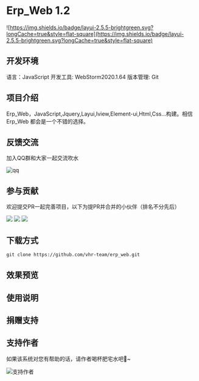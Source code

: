 # Erp_Web 1.2

![https://img.shields.io/badge/layui-2.5.5-brightgreen.svg?longCache=true&style=flat-square](https://img.shields.io/badge/layui-2.5.5-brightgreen.svg?longCache=true&style=flat-square)

## 开发环境

语言：JavaScript
开发工具: WebStorm2020.1.64
版本管理: Git

## 项目介绍

Erp_Web，JavaScript,Jquery,Layui,Iview,Element-ui,Html,Css...构建。相信 Erp_Web 都会是一个不错的选择。

## 反馈交流
加入QQ群和大家一起交流吹水

![qq](https://img2020.cnblogs.com/blog/1871532/202004/1871532-20200421112445072-1194136188.png)

## 参与贡献
欢迎提交PR一起完善项目，以下为提PR并合并的小伙伴（排名不分先后）

<img style="display: inline-block" src="https://avatars2.githubusercontent.com/u/32418569?s=50&u=f18e8677fcce9297bd91b05073cb331bee4cbc8d&v=4" />
<img style="display: inline-block" src='https://avatars1.githubusercontent.com/u/43458667?s=50&u=56ba29ddcae348e030ecfc3d3f37b8107f0ba990&v=4'/>
<img src='https://avatars1.githubusercontent.com/u/43458667?s=50&u=56ba29ddcae348e030ecfc3d3f37b8107f0ba990&v=4'/>

## 下载方式

```html
git clone https://github.com/vhr-team/erp_web.git
```

## 效果预览

## 使用说明

## 捐赠支持

## 支持作者

如果该系统对您有帮助的话，请作者喝杯肥宅水吧🍺~

![支持作者](https://images.cnblogs.com/cnblogs_com/TangXiaoHuiHui/1653035/t_200409010025QQ%E5%9B%BE%E7%89%8720200409085946.png?a=1587439705089)
